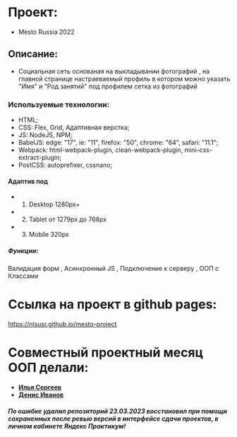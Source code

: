 # Проект:

* Mesto Russia 2022

## Описание:

* Социальная сеть основаная на выкладывании фотографий ,
на главной странице настраеваемый профиль в котором можно
указать "Имя" и "Род занятий" под профилем сетка из фотографий

### Используемые технологии:

* HTML;
* CSS: Flex, Grid, Адаптивная верстка;
* JS: NodeJS, NPM;
* BabelJS: edge: "17", ie: "11", firefox: "50", chrome: "64", safari: "11.1";
* Webpack: html-webpack-plugin, clean-webpack-plugin, mini-css-extract-plugin;
* PostCSS: autoprefixer, cssnano;

#### Адаптив под

* 1. Desktop 1280px+
* 2. Tablet от 1279px до 768px
* 3. Mobile 320px

##### Функции:

Валидация форм , Асинхронный JS , Подключение к серверу , ООП c Классами

# Ссылка на проект в github pages:
https://nlsusr.github.io/mesto-project


# Совместный проектный месяц ООП делали:

* [**Илья Сергеев**](https://github.com/NLSUSR)
* [**Денис Иванов**](https://github.com/DenDEADLIFT)

##### По ошибке удалил репозиторий 23.03.2023 восстановил при помощи сохраненных после ревью версий в интерфейсе сдачи проектов, в личном кабинете Яндекс Практикум!

